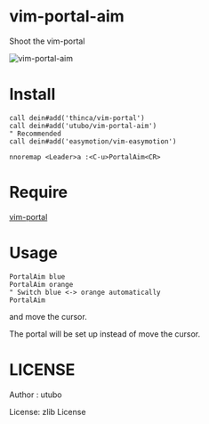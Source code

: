 # vim-portal-aim
Shoot the vim-portal

![vim-portal-aim](https://user-images.githubusercontent.com/6848636/178097460-70f1d553-2105-4893-8754-b139a242f60c.gif)

# Install
```vim
call dein#add('thinca/vim-portal')
call dein#add('utubo/vim-portal-aim')
" Recommended
call dein#add('easymotion/vim-easymotion')

nnoremap <Leader>a :<C-u>PortalAim<CR>
```

# Require
[vim-portal](https://github.com/thinca/vim-portal)

# Usage
```vim
PortalAim blue
PortalAim orange
" Switch blue <-> orange automatically
PortalAim
```

and move the cursor.

The portal will be set up instead of move the cursor.

# LICENSE
Author : utubo

License: zlib License
